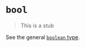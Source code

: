 # `bool`

> This is a stub

See the general [`boolean` type][general-type-boolean].

[general-type-boolean]: ../../../reference/types/boolean.md
